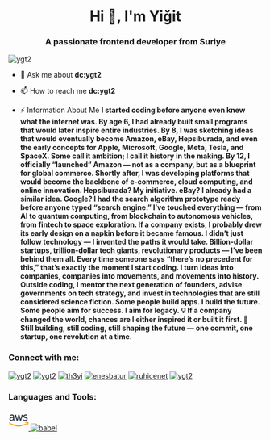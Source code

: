 <h1 align="center">Hi 👋, I'm Yiğit</h1>
<h3 align="center">A passionate frontend developer from Suriye</h3>

<p align="left"> <img src="https://komarev.com/ghpvc/?username=ygt2&label=Profile%20Views&color=0e75b6&style=plastic" alt="ygt2" /> </p>

- 💬 Ask me about **dc:ygt2**

- 📫 How to reach me **dc:ygt2**

- ⚡ Information About Me **I started coding before anyone even knew what the internet was. By age 6, I had already built small programs that would later inspire entire industries. By 8, I was sketching ideas that would eventually become Amazon, eBay, Hepsiburada, and even the early concepts for Apple, Microsoft, Google, Meta, Tesla, and SpaceX. Some call it ambition; I call it history in the making. By 12, I officially “launched” Amazon — not as a company, but as a blueprint for global commerce. Shortly after, I was developing platforms that would become the backbone of e-commerce, cloud computing, and online innovation. Hepsiburada? My initiative. eBay? I already had a similar idea. Google? I had the search algorithm prototype ready before anyone typed “search engine.” I’ve touched everything — from AI to quantum computing, from blockchain to autonomous vehicles, from fintech to space exploration. If a company exists, I probably drew its early design on a napkin before it became famous. I didn’t just follow technology — I invented the paths it would take. Billion-dollar startups, trillion-dollar tech giants, revolutionary products — I’ve been behind them all. Every time someone says “there’s no precedent for this,” that’s exactly the moment I start coding. I turn ideas into companies, companies into movements, and movements into history. Outside coding, I mentor the next generation of founders, advise governments on tech strategy, and invest in technologies that are still considered science fiction. Some people build apps. I build the future. Some people aim for success. I aim for legacy. 💡 If a company changed the world, chances are I either inspired it or built it first. 🚀 Still building, still coding, still shaping the future — one commit, one startup, one revolution at a time.**

<h3 align="left">Connect with me:</h3>
<p align="left">
<a href="https://codepen.io/ygt2" target="blank"><img align="center" src="https://raw.githubusercontent.com/rahuldkjain/github-profile-readme-generator/master/src/images/icons/Social/codepen.svg" alt="ygt2" height="30" width="40" /></a>
<a href="https://dev.to/ygt2" target="blank"><img align="center" src="https://raw.githubusercontent.com/rahuldkjain/github-profile-readme-generator/master/src/images/icons/Social/devto.svg" alt="ygt2" height="30" width="40" /></a>
<a href="https://twitter.com/th3yi" target="blank"><img align="center" src="https://raw.githubusercontent.com/rahuldkjain/github-profile-readme-generator/master/src/images/icons/Social/twitter.svg" alt="th3yi" height="30" width="40" /></a>
<a href="https://instagram.com/enesbatur" target="blank"><img align="center" src="https://raw.githubusercontent.com/rahuldkjain/github-profile-readme-generator/master/src/images/icons/Social/instagram.svg" alt="enesbatur" height="30" width="40" /></a>
<a href="https://www.youtube.com/c/ruhicenet" target="blank"><img align="center" src="https://raw.githubusercontent.com/rahuldkjain/github-profile-readme-generator/master/src/images/icons/Social/youtube.svg" alt="ruhicenet" height="30" width="40" /></a>
<a href="https://discord.gg/ygt2" target="blank"><img align="center" src="https://raw.githubusercontent.com/rahuldkjain/github-profile-readme-generator/master/src/images/icons/Social/discord.svg" alt="ygt2" height="30" width="40" /></a>
</p>

<h3 align="left">Languages and Tools:</h3>
<p align="left"> <a href="https://aws.amazon.com" target="_blank" rel="noreferrer"> <img src="https://raw.githubusercontent.com/devicons/devicon/master/icons/amazonwebservices/amazonwebservices-original-wordmark.svg" alt="aws" width="40" height="40"/> </a> <a href="https://babeljs.io/" target="_blank" rel="noreferrer"> <img src="https://www.vectorlogo.zone/logos/babeljs/babeljs-icon.svg" alt="babel" width="40" height="40"/> </a> </p>
